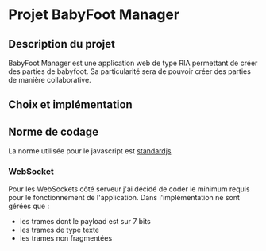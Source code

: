 # Projet BabyFoot Manager

## Description du projet
BabyFoot Manager est une application web de type RIA permettant de créer des parties de babyfoot.
Sa particularité sera de pouvoir créer des parties de manière collaborative.

## Choix et implémentation
## Norme de codage
La norme utilisée pour le javascript est [standardjs](https://standardjs.com/)

### WebSocket
Pour les WebSockets côté serveur j'ai décidé de coder le minimum requis pour le fonctionnement de l'application.
Dans l'implémentation ne sont gérées que :
- les trames dont le payload est sur 7 bits
- les trames de type texte
- les trames non fragmentées
